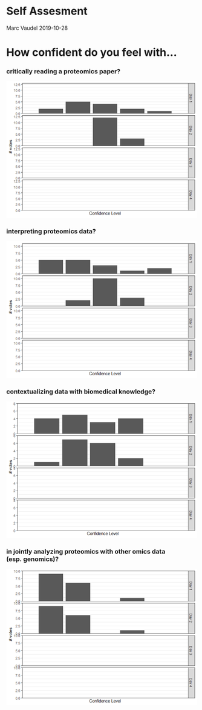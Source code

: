 Self Assesment
================
Marc Vaudel
2019-10-28

# How confident do you feel with…

### critically reading a proteomics paper?

![](self_assesment_files/figure-gfm/critical_understanding-1.png)<!-- -->

### interpreting proteomics data?

![](self_assesment_files/figure-gfm/proteomics_interpretation-1.png)<!-- -->

### contextualizing data with biomedical knowledge?

![](self_assesment_files/figure-gfm/contextualiation-1.png)<!-- -->

### in jointly analyzing proteomics with other omics data (esp. genomics)?

![](self_assesment_files/figure-gfm/proteogenomics-1.png)<!-- -->
